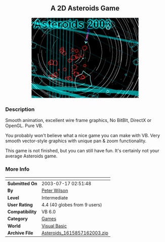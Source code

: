 ﻿<div align="center">

## A 2D Asteroids Game

<img src="PIC2003719034385368.gif">
</div>

### Description

Smooth animation, excellent wire frame graphics, No BitBlt, DirectX or OpenGL. Pure VB.

You probably won't believe what a nice game you can make with VB. Very smooth vector-style graphics with unique pan &amp; zoom functionality.

This game is not finished, but you can still have fun. It's certainly not your average Asteroids game.
 
### More Info
 


<span>             |<span>
---                |---
**Submitted On**   |2003-07-17 02:51:48
**By**             |[Peter Wilson](https://github.com/Planet-Source-Code/PSCIndex/blob/master/ByAuthor/peter-wilson.md)
**Level**          |Intermediate
**User Rating**    |4.4 (40 globes from 9 users)
**Compatibility**  |VB 6\.0
**Category**       |[Games](https://github.com/Planet-Source-Code/PSCIndex/blob/master/ByCategory/games__1-38.md)
**World**          |[Visual Basic](https://github.com/Planet-Source-Code/PSCIndex/blob/master/ByWorld/visual-basic.md)
**Archive File**   |[Asteroids\_1615857162003\.zip](https://github.com/Planet-Source-Code/peter-wilson-a-2d-asteroids-game__1-46958/archive/master.zip)








